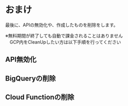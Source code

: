 # おまけ  
最後に、APIの無効化や、作成したものを削除をします。  

※無料期間が終了しても自動で課金されることはありません  
　GCP内をCleanUpしたい方は以下手順を行ってください  

## API無効化  


## BigQueryの削除  


## Cloud Functionの削除

